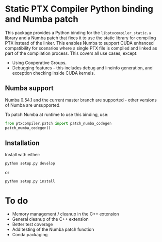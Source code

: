 # Static PTX Compiler Python binding and Numba patch

This package provides a Python binding for the `libptxcompiler_static.a` library
and a Numba patch that fixes it to use the static library for compiling PTX
instead of the linker. This enables Numba to support CUDA enhanced
compatibility for scenarios where a single PTX file is compiled and linked as
part of the compilation process. This covers all use cases, except:

- Using Cooperative Groups.
- Debugging features - this includes debug and lineinfo generation, and
  exception checking inside CUDA kernels.


## Numba support

Numba 0.54.1 and the current master branch are supported - other versions of
Numba are unsupported.

To patch Numba at runtime to use this binding, use:

```python
from ptxcompiler.patch import patch_numba_codegen
patch_numba_codegen()
```


## Installation

Install with either:

```
python setup.py develop
```

or

```
python setup.py install
```


# To do

- Memory management / cleanup in the C++ extension
- General cleanup of the C++ extension
- Better test coverage
- Add testing of the Numba patch function
- Conda packaging
